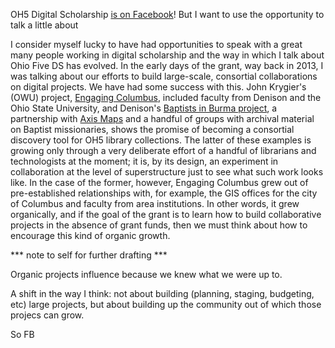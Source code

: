 OH5 Digital Scholarship [is on Facebook](https://www.facebook.com/ohiofiveDS/)! But I want to use the opportunity to talk a little about 

I consider myself lucky to have had opportunities to speak with a great many people working in digital scholarship and the way in which I talk about Ohio Five DS has evolved. In the early days of the grant, way back in 2013, I was talking about our efforts to build large-scale, consortial collaborations on digital projects. We have had some success with this. John Krygier's (OWU) project, [Engaging Columbus](http://engagingcolumbus.owu.edu/), included faculty from Denison and the Ohio State University, and Denison's [Baptists in Burma project](http://baptistsinburma.midwesternmissionaries.org/), a partnership with [Axis Maps](http://www.axismaps.com/) and a handful of groups with archival material on Baptist missionaries, shows the promise of becoming a consortial discovery tool for OH5 library collections. The latter of these examples is growing only through a very deliberate effort of a handful of librarians and technologists at the moment; it is, by its design, an experiment in collaboration at the level of superstructure just to see what such work looks like. In the case of the former, however, Engaging Columbus grew out of pre-established relationships with, for example, the GIS offices for the city of Columbus and faculty from area institutions. In other words, it grew organically, and if the goal of the grant is to learn how to build collaborative projects in the absence of grant funds, then we must think about how to encourage this kind of organic growth. 

*** note to self for further drafting *** 

Organic projects influence because we knew what we were up to.

A shift in the way I think: not about building (planning, staging, budgeting, etc) large projects, but about building up the community out of which those projecs can grow. 

So FB


